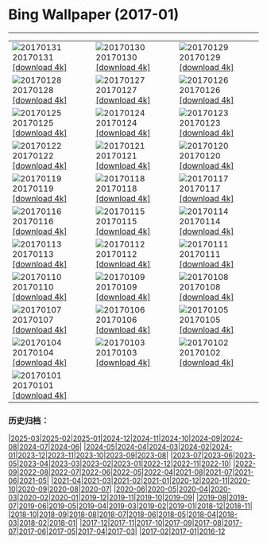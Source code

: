 # Bing Wallpaper (2017-01)
**************

<table><tr><td><img class="wallpaper" src="https://www.bing.com/az/hprichbg/rb/GentooPenguinVideo_EN-US9979103072_1920x1080.jpg" alt="20170131"> 20170131 <a href="https://www.bing.com/az/hprichbg/rb/GentooPenguinVideo_EN-US9979103072_UHD.jpg">[download 4k]</a></td><td><img class="wallpaper" src="https://www.bing.com/az/hprichbg/rb/DovrefjellMuskox_EN-US13957674933_1920x1080.jpg" alt="20170130"> 20170130 <a href="https://www.bing.com/az/hprichbg/rb/DovrefjellMuskox_EN-US13957674933_UHD.jpg">[download 4k]</a></td><td><img class="wallpaper" src="https://www.bing.com/az/hprichbg/rb/BarrelCactus_EN-US10497409936_1920x1080.jpg" alt="20170129"> 20170129 <a href="https://www.bing.com/az/hprichbg/rb/BarrelCactus_EN-US10497409936_UHD.jpg">[download 4k]</a></td></tr><tr><td><img class="wallpaper" src="https://www.bing.com/az/hprichbg/rb/FireChicken_EN-US8632578869_1920x1080.jpg" alt="20170128"> 20170128 <a href="https://www.bing.com/az/hprichbg/rb/FireChicken_EN-US8632578869_UHD.jpg">[download 4k]</a></td><td><img class="wallpaper" src="https://www.bing.com/az/hprichbg/rb/VillersAbbey_EN-US10350783163_1920x1080.jpg" alt="20170127"> 20170127 <a href="https://www.bing.com/az/hprichbg/rb/VillersAbbey_EN-US10350783163_UHD.jpg">[download 4k]</a></td><td><img class="wallpaper" src="https://www.bing.com/az/hprichbg/rb/GBRISS_EN-US8432887380_1920x1080.jpg" alt="20170126"> 20170126 <a href="https://www.bing.com/az/hprichbg/rb/GBRISS_EN-US8432887380_UHD.jpg">[download 4k]</a></td></tr><tr><td><img class="wallpaper" src="https://www.bing.com/az/hprichbg/rb/FlameTowers_EN-US9574086092_1920x1080.jpg" alt="20170125"> 20170125 <a href="https://www.bing.com/az/hprichbg/rb/FlameTowers_EN-US9574086092_UHD.jpg">[download 4k]</a></td><td><img class="wallpaper" src="https://www.bing.com/az/hprichbg/rb/LuciolaCruciata_EN-US9083936689_1920x1080.jpg" alt="20170124"> 20170124 <a href="https://www.bing.com/az/hprichbg/rb/LuciolaCruciata_EN-US9083936689_UHD.jpg">[download 4k]</a></td><td><img class="wallpaper" src="https://www.bing.com/az/hprichbg/rb/TrailingAzalea_EN-US12063932354_1920x1080.jpg" alt="20170123"> 20170123 <a href="https://www.bing.com/az/hprichbg/rb/TrailingAzalea_EN-US12063932354_UHD.jpg">[download 4k]</a></td></tr><tr><td><img class="wallpaper" src="https://www.bing.com/az/hprichbg/rb/PfeifferBeach_EN-US12517060526_1920x1080.jpg" alt="20170122"> 20170122 <a href="https://www.bing.com/az/hprichbg/rb/PfeifferBeach_EN-US12517060526_UHD.jpg">[download 4k]</a></td><td><img class="wallpaper" src="https://www.bing.com/az/hprichbg/rb/ScottishSquirrel_EN-US11482907877_1920x1080.jpg" alt="20170121"> 20170121 <a href="https://www.bing.com/az/hprichbg/rb/ScottishSquirrel_EN-US11482907877_UHD.jpg">[download 4k]</a></td><td><img class="wallpaper" src="https://www.bing.com/az/hprichbg/rb/MontBlancVideo_EN-US9230432404_1920x1080.jpg" alt="20170120"> 20170120 <a href="https://www.bing.com/az/hprichbg/rb/MontBlancVideo_EN-US9230432404_UHD.jpg">[download 4k]</a></td></tr><tr><td><img class="wallpaper" src="https://www.bing.com/az/hprichbg/rb/MinervaTerrace_EN-US9761771059_1920x1080.jpg" alt="20170119"> 20170119 <a href="https://www.bing.com/az/hprichbg/rb/MinervaTerrace_EN-US9761771059_UHD.jpg">[download 4k]</a></td><td><img class="wallpaper" src="https://www.bing.com/az/hprichbg/rb/MountOTemanu_EN-US11058551524_1920x1080.jpg" alt="20170118"> 20170118 <a href="https://www.bing.com/az/hprichbg/rb/MountOTemanu_EN-US11058551524_UHD.jpg">[download 4k]</a></td><td><img class="wallpaper" src="https://www.bing.com/az/hprichbg/rb/LasMedulasFrost_EN-US11561863806_1920x1080.jpg" alt="20170117"> 20170117 <a href="https://www.bing.com/az/hprichbg/rb/LasMedulasFrost_EN-US11561863806_UHD.jpg">[download 4k]</a></td></tr><tr><td><img class="wallpaper" src="https://www.bing.com/az/hprichbg/rb/YerbaBuenaGardens_EN-US14307470964_1920x1080.jpg" alt="20170116"> 20170116 <a href="https://www.bing.com/az/hprichbg/rb/YerbaBuenaGardens_EN-US14307470964_UHD.jpg">[download 4k]</a></td><td><img class="wallpaper" src="https://www.bing.com/az/hprichbg/rb/GreatCourt_EN-US11131065922_1920x1080.jpg" alt="20170115"> 20170115 <a href="https://www.bing.com/az/hprichbg/rb/GreatCourt_EN-US11131065922_UHD.jpg">[download 4k]</a></td><td><img class="wallpaper" src="https://www.bing.com/az/hprichbg/rb/KongdeRi_EN-US11829528696_1920x1080.jpg" alt="20170114"> 20170114 <a href="https://www.bing.com/az/hprichbg/rb/KongdeRi_EN-US11829528696_UHD.jpg">[download 4k]</a></td></tr><tr><td><img class="wallpaper" src="https://www.bing.com/az/hprichbg/rb/MacaquesWulingyuan_EN-US8705472129_1920x1080.jpg" alt="20170113"> 20170113 <a href="https://www.bing.com/az/hprichbg/rb/MacaquesWulingyuan_EN-US8705472129_UHD.jpg">[download 4k]</a></td><td><img class="wallpaper" src="https://www.bing.com/az/hprichbg/rb/TempleOfValadier_EN-US13731018326_1920x1080.jpg" alt="20170112"> 20170112 <a href="https://www.bing.com/az/hprichbg/rb/TempleOfValadier_EN-US13731018326_UHD.jpg">[download 4k]</a></td><td><img class="wallpaper" src="https://www.bing.com/az/hprichbg/rb/NASAEgypt_EN-US11074181873_1920x1080.jpg" alt="20170111"> 20170111 <a href="https://www.bing.com/az/hprichbg/rb/NASAEgypt_EN-US11074181873_UHD.jpg">[download 4k]</a></td></tr><tr><td><img class="wallpaper" src="https://www.bing.com/az/hprichbg/rb/EifelNPBelgium_EN-US13320978952_1920x1080.jpg" alt="20170110"> 20170110 <a href="https://www.bing.com/az/hprichbg/rb/EifelNPBelgium_EN-US13320978952_UHD.jpg">[download 4k]</a></td><td><img class="wallpaper" src="https://www.bing.com/az/hprichbg/rb/RossFountain_EN-US11490955168_1920x1080.jpg" alt="20170109"> 20170109 <a href="https://www.bing.com/az/hprichbg/rb/RossFountain_EN-US11490955168_UHD.jpg">[download 4k]</a></td><td><img class="wallpaper" src="https://www.bing.com/az/hprichbg/rb/TrakaiIslandCastle_EN-US13260881447_1920x1080.jpg" alt="20170108"> 20170108 <a href="https://www.bing.com/az/hprichbg/rb/TrakaiIslandCastle_EN-US13260881447_UHD.jpg">[download 4k]</a></td></tr><tr><td><img class="wallpaper" src="https://www.bing.com/az/hprichbg/rb/CalevCoyote_EN-US7129927657_1920x1080.jpg" alt="20170107"> 20170107 <a href="https://www.bing.com/az/hprichbg/rb/CalevCoyote_EN-US7129927657_UHD.jpg">[download 4k]</a></td><td><img class="wallpaper" src="https://www.bing.com/az/hprichbg/rb/RoyalBarge_EN-US7484780716_1920x1080.jpg" alt="20170106"> 20170106 <a href="https://www.bing.com/az/hprichbg/rb/RoyalBarge_EN-US7484780716_UHD.jpg">[download 4k]</a></td><td><img class="wallpaper" src="https://www.bing.com/az/hprichbg/rb/MacawFlight_EN-US9275204017_1920x1080.jpg" alt="20170105"> 20170105 <a href="https://www.bing.com/az/hprichbg/rb/MacawFlight_EN-US9275204017_UHD.jpg">[download 4k]</a></td></tr><tr><td><img class="wallpaper" src="https://www.bing.com/az/hprichbg/rb/LakeWakapitu_EN-US11634817642_1920x1080.jpg" alt="20170104"> 20170104 <a href="https://www.bing.com/az/hprichbg/rb/LakeWakapitu_EN-US11634817642_UHD.jpg">[download 4k]</a></td><td><img class="wallpaper" src="https://www.bing.com/az/hprichbg/rb/CarWash_EN-US12345682830_1920x1080.jpg" alt="20170103"> 20170103 <a href="https://www.bing.com/az/hprichbg/rb/CarWash_EN-US12345682830_UHD.jpg">[download 4k]</a></td><td><img class="wallpaper" src="https://www.bing.com/az/hprichbg/rb/CabinetClimber_EN-US9427872819_1920x1080.jpg" alt="20170102"> 20170102 <a href="https://www.bing.com/az/hprichbg/rb/CabinetClimber_EN-US9427872819_UHD.jpg">[download 4k]</a></td></tr><tr><td><img class="wallpaper" src="https://www.bing.com/az/hprichbg/rb/WinterOwls_EN-US11633542284_1920x1080.jpg" alt="20170101"> 20170101 <a href="https://www.bing.com/az/hprichbg/rb/WinterOwls_EN-US11633542284_UHD.jpg">[download 4k]</a></td><td></td><td></td></tr></table>

### 历史归档：

|[2025-03](/../2025-03/2025-03.md)|[2025-02](/../2025-02/2025-02.md)|[2025-01](/../2025-01/2025-01.md)|[2024-12](/../2024-12/2024-12.md)|[2024-11](/../2024-11/2024-11.md)|[2024-10](/../2024-10/2024-10.md)|[2024-09](/../2024-09/2024-09.md)|[2024-08](/../2024-08/2024-08.md)|[2024-07](/../2024-07/2024-07.md)|[2024-06](/../2024-06/2024-06.md)|
|[2024-05](/../2024-05/2024-05.md)|[2024-04](/../2024-04/2024-04.md)|[2024-03](/../2024-03/2024-03.md)|[2024-02](/../2024-02/2024-02.md)|[2024-01](/../2024-01/2024-01.md)|[2023-12](/../2023-12/2023-12.md)|[2023-11](/../2023-11/2023-11.md)|[2023-10](/../2023-10/2023-10.md)|[2023-09](/../2023-09/2023-09.md)|[2023-08](/../2023-08/2023-08.md)|
|[2023-07](/../2023-07/2023-07.md)|[2023-06](/../2023-06/2023-06.md)|[2023-05](/../2023-05/2023-05.md)|[2023-04](/../2023-04/2023-04.md)|[2023-03](/../2023-03/2023-03.md)|[2023-02](/../2023-02/2023-02.md)|[2023-01](/../2023-01/2023-01.md)|[2022-12](/../2022-12/2022-12.md)|[2022-11](/../2022-11/2022-11.md)|[2022-10](/../2022-10/2022-10.md)|
|[2022-09](/../2022-09/2022-09.md)|[2022-08](/../2022-08/2022-08.md)|[2022-07](/../2022-07/2022-07.md)|[2022-06](/../2022-06/2022-06.md)|[2022-05](/../2022-05/2022-05.md)|[2022-04](/../2022-04/2022-04.md)|[2021-08](/../2021-08/2021-08.md)|[2021-07](/../2021-07/2021-07.md)|[2021-06](/../2021-06/2021-06.md)|[2021-05](/../2021-05/2021-05.md)|
|[2021-04](/../2021-04/2021-04.md)|[2021-03](/../2021-03/2021-03.md)|[2021-02](/../2021-02/2021-02.md)|[2021-01](/../2021-01/2021-01.md)|[2020-12](/../2020-12/2020-12.md)|[2020-11](/../2020-11/2020-11.md)|[2020-10](/../2020-10/2020-10.md)|[2020-09](/../2020-09/2020-09.md)|[2020-08](/../2020-08/2020-08.md)|[2020-07](/../2020-07/2020-07.md)|
|[2020-06](/../2020-06/2020-06.md)|[2020-05](/../2020-05/2020-05.md)|[2020-04](/../2020-04/2020-04.md)|[2020-03](/../2020-03/2020-03.md)|[2020-02](/../2020-02/2020-02.md)|[2020-01](/../2020-01/2020-01.md)|[2019-12](/../2019-12/2019-12.md)|[2019-11](/../2019-11/2019-11.md)|[2019-10](/../2019-10/2019-10.md)|[2019-09](/../2019-09/2019-09.md)|
|[2019-08](/../2019-08/2019-08.md)|[2019-07](/../2019-07/2019-07.md)|[2019-06](/../2019-06/2019-06.md)|[2019-05](/../2019-05/2019-05.md)|[2019-04](/../2019-04/2019-04.md)|[2019-03](/../2019-03/2019-03.md)|[2019-02](/../2019-02/2019-02.md)|[2019-01](/../2019-01/2019-01.md)|[2018-12](/../2018-12/2018-12.md)|[2018-11](/../2018-11/2018-11.md)|
|[2018-10](/../2018-10/2018-10.md)|[2018-09](/../2018-09/2018-09.md)|[2018-08](/../2018-08/2018-08.md)|[2018-07](/../2018-07/2018-07.md)|[2018-06](/../2018-06/2018-06.md)|[2018-05](/../2018-05/2018-05.md)|[2018-04](/../2018-04/2018-04.md)|[2018-03](/../2018-03/2018-03.md)|[2018-02](/../2018-02/2018-02.md)|[2018-01](/../2018-01/2018-01.md)|
|[2017-12](/../2017-12/2017-12.md)|[2017-11](/../2017-11/2017-11.md)|[2017-10](/../2017-10/2017-10.md)|[2017-09](/../2017-09/2017-09.md)|[2017-08](/../2017-08/2017-08.md)|[2017-07](/../2017-07/2017-07.md)|[2017-06](/../2017-06/2017-06.md)|[2017-05](/../2017-05/2017-05.md)|[2017-04](/../2017-04/2017-04.md)|[2017-03](/../2017-03/2017-03.md)|
|[2017-02](/../2017-02/2017-02.md)|[2017-01](/2017-01.md)|[2016-12](/../2016-12/2016-12.md)